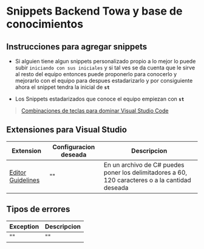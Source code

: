 # Snippets Backend Towa y base de conocimientos
## Instrucciones para agregar snippets
* Si alguien tiene algun snippets personalizado propio
a lo mejor lo puede subir ``iniciando con sus iniciales`` y 
si tal ves se da cuenta que le sirve al resto del equipo entonces puede proponerlo para conocerlo y mejorarlo con el equipo para despues estadarizarlo y por consiguiente ahora el snippet tendra la inicial de **``st``**

* Los Snippets estadarizados que conoce el equipo empiezan con **``st``**

> [Combinaciones de teclas para dominar Visual Studio Code](https://github.com/cesarluilly/ToolAndCommand-VSCode)

## Extensiones para Visual Studio

|Extension|Configuracion deseada|Descripcion
|---|---|---|
| [Editor Guidelines](https://marketplace.visualstudio.com/items?itemName=PaulHarrington.EditorGuidelines)|""|En un archivo de C# puedes poner los delimitadores a 60, 120 caracteres o a la cantidad deseada|  

## Tipos de errores

|Exception|Descripcion
|---|---|
|""|""|
